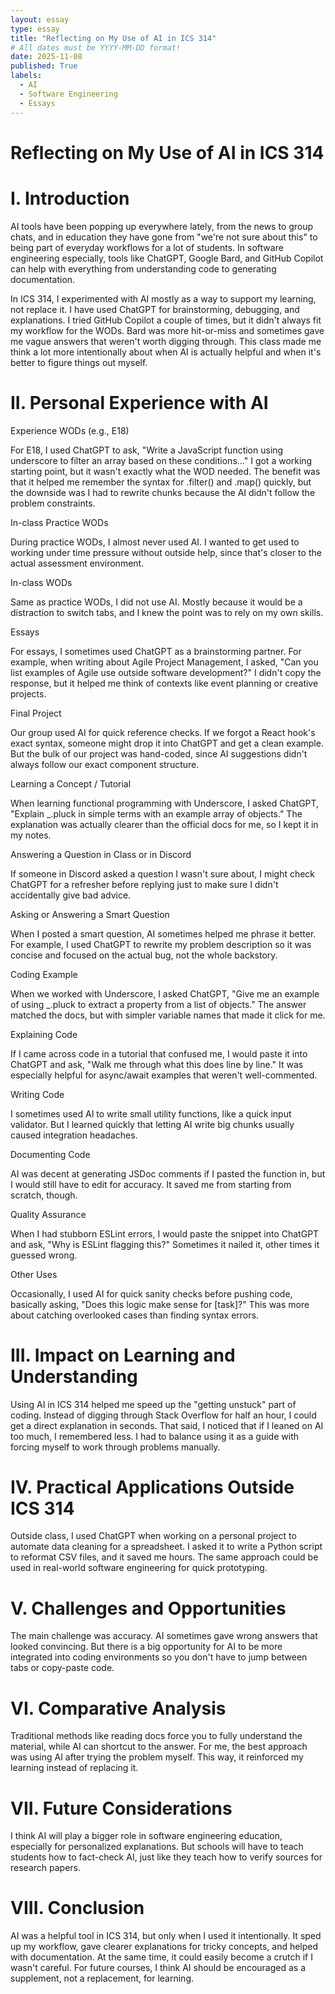```yaml
---
layout: essay
type: essay
title: "Reflecting on My Use of AI in ICS 314"
# All dates must be YYYY-MM-DD format!
date: 2025-11-08
published: True
labels:
  - AI
  - Software Engineering
  - Essays
---
```



# Reflecting on My Use of AI in ICS 314

# I. Introduction

AI tools have been popping up everywhere lately, from the news to group chats, and in education they have gone from "we're not sure about this" to being part of everyday workflows for a lot of students. In software engineering especially, tools like ChatGPT, Google Bard, and GitHub Copilot can help with everything from understanding code to generating documentation.

In ICS 314, I experimented with AI mostly as a way to support my learning, not replace it. I have used ChatGPT for brainstorming, debugging, and explanations. I tried GitHub Copilot a couple of times, but it didn't always fit my workflow for the WODs. Bard was more hit-or-miss and sometimes gave me vague answers that weren't worth digging through. This class made me think a lot more intentionally about when AI is actually helpful and when it's better to figure things out myself.

# II. Personal Experience with AI

Experience WODs (e.g., E18) 

For E18, I used ChatGPT to ask, "Write a JavaScript function using underscore to filter an array based on these conditions…" I got a working starting point, but it wasn't exactly what the WOD needed. The benefit was that it helped me remember the syntax for .filter() and .map() quickly, but the downside was I had to rewrite chunks because the AI didn't follow the problem constraints. 

In-class Practice WODs

During practice WODs, I almost never used AI. I wanted to get used to working under time pressure without outside help, since that's closer to the actual assessment environment.

In-class WODs

Same as practice WODs, I did not use AI. Mostly because it would be a distraction to switch tabs, and I knew the point was to rely on my own skills.

Essays

For essays, I sometimes used ChatGPT as a brainstorming partner. For example, when writing about Agile Project Management, I asked, "Can you list examples of Agile use outside software development?" I didn't copy the response, but it helped me think of contexts like event planning or creative projects.

Final Project

Our group used AI for quick reference checks. If we forgot a React hook's exact syntax, someone might drop it into ChatGPT and get a clean example. But the bulk of our project was hand-coded, since AI suggestions didn't always follow our exact component structure.

Learning a Concept / Tutorial

When learning functional programming with Underscore, I asked ChatGPT, "Explain _.pluck in simple terms with an example array of objects." The explanation was actually clearer than the official docs for me, so I kept it in my notes.

Answering a Question in Class or in Discord

If someone in Discord asked a question I wasn't sure about, I might check ChatGPT for a refresher before replying just to make sure I didn't accidentally give bad advice.

Asking or Answering a Smart Question

When I posted a smart question, AI sometimes helped me phrase it better. For example, I used ChatGPT to rewrite my problem description so it was concise and focused on the actual bug, not the whole backstory.

Coding Example

When we worked with Underscore, I asked ChatGPT, "Give me an example of using _.pluck to extract a property from a list of objects." The answer matched the docs, but with simpler variable names that made it click for me.

Explaining Code

If I came across code in a tutorial that confused me, I would paste it into ChatGPT and ask, "Walk me through what this does line by line." It was especially helpful for async/await examples that weren't well-commented.

Writing Code

I sometimes used AI to write small utility functions, like a quick input validator. But I learned quickly that letting AI write big chunks usually caused integration headaches.

Documenting Code

AI was decent at generating JSDoc comments if I pasted the function in, but I would still have to edit for accuracy. It saved me from starting from scratch, though.

Quality Assurance

When I had stubborn ESLint errors, I would paste the snippet into ChatGPT and ask, "Why is ESLint flagging this?" Sometimes it nailed it, other times it guessed wrong.

Other Uses

Occasionally, I used AI for quick sanity checks before pushing code, basically asking, "Does this logic make sense for [task]?" This was more about catching overlooked cases than finding syntax errors.

# III. Impact on Learning and Understanding

Using AI in ICS 314 helped me speed up the "getting unstuck" part of coding. Instead of digging through Stack Overflow for half an hour, I could get a direct explanation in seconds. That said, I noticed that if I leaned on AI too much, I remembered less. I had to balance using it as a guide with forcing myself to work through problems manually.

# IV. Practical Applications Outside ICS 314

Outside class, I used ChatGPT when working on a personal project to automate data cleaning for a spreadsheet. I asked it to write a Python script to reformat CSV files, and it saved me hours. The same approach could be used in real-world software engineering for quick prototyping.

# V. Challenges and Opportunities

The main challenge was accuracy. AI sometimes gave wrong answers that looked convincing. But there is a big opportunity for AI to be more integrated into coding environments so you don't have to jump between tabs or copy-paste code.

# VI. Comparative Analysis

Traditional methods like reading docs force you to fully understand the material, while AI can shortcut to the answer. For me, the best approach was using AI after trying the problem myself. This way, it reinforced my learning instead of replacing it.

# VII. Future Considerations
I think AI will play a bigger role in software engineering education, especially for personalized explanations. But schools will have to teach students how to fact-check AI, just like they teach how to verify sources for research papers.

# VIII. Conclusion

AI was a helpful tool in ICS 314, but only when I used it intentionally. It sped up my workflow, gave clearer explanations for tricky concepts, and helped with documentation. At the same time, it could easily become a crutch if I wasn't careful. For future courses, I think AI should be encouraged as a supplement, not a replacement, for learning.

